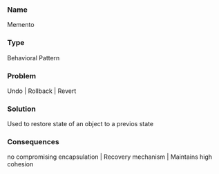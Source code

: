 ### Name
Memento
### Type
Behavioral Pattern
### Problem
Undo | Rollback | Revert
### Solution
Used to restore state of an object to a previos state
### Consequences
no compromising encapsulation | Recovery mechanism | Maintains high cohesion
